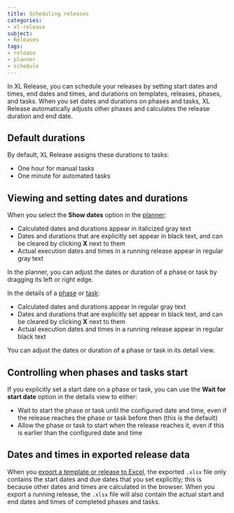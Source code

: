 ```yaml
---
title: Scheduling releases
categories:
- xl-release
subject:
- Releases
tags:
- release
- planner
- schedule
---
```


In XL Release, you can schedule your releases by setting start dates and times, end dates and times, and durations on templates, releases, phases, and tasks. When you set dates and durations on phases and tasks, XL Release automatically adjusts other phases and calculates the release duration and end date.

## Default durations

By default, XL Release assigns these durations to tasks:

* One hour for manual tasks
* One minute for automated tasks

## Viewing and setting dates and durations

When you select the **Show dates** option in the [planner](/xl-release/how-to/using-the-xl-release-planner.html):

* Calculated dates and durations appear in italicized gray text
* Dates and durations that are explicitly set appear in black text, and can be cleared by clicking **X** next to them
* Actual execution dates and times in a running release appear in regular gray text

In the planner, you can adjust the dates or duration of a phase or task by dragging its left or right edge.

In the details of a [phase](/xl-release/how-to/add-a-phase-to-a-release-or-template.html) or [task](/xl-release/how-to/add-a-task-to-a-phase.html):

* Calculated dates and durations appear in regular gray text
* Dates and durations that are explicitly set appear in black text, and can be cleared by clicking **X** next to them
* Actual execution dates and times in a running release appear in regular black text

You can adjust the dates or duration of a phase or task in its detail view.

## Controlling when phases and tasks start

If you explicitly set a start date on a phase or task, you can use the **Wait for start date** option in the details view to either:

* Wait to start the phase or task until the configured date and time, even if the release reaches the phase or task before then (this is the default)
* Allow the phase or task to start when the release reaches it, even if this is earlier than the configured date and time

## Dates and times in exported release data

When you [export a template or release to Excel](/xl-release/how-to/using-the-release-flow-editor.html), the exported `.xlsx` file only contains the start dates and due dates that you set explicitly; this is because other dates and times are calculated in the browser. When you export a running release, the `.xlsx` file will also contain the actual start and end dates and times of completed phases and tasks.
